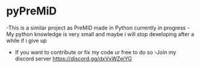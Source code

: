 # pyPreMiD
-This is a similar project as PreMiD made in Python currently in progress
-My python knowledge is very small and maybe i will stop developing after a while if i give up

- If you want to contribute or fix my code ur free to do so
-Join my discord server https://discord.gg/dxVxWZejYG
